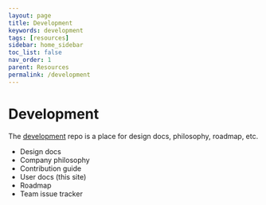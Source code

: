 ```yaml
---
layout: page
title: Development
keywords: development
tags: [resources]
sidebar: home_sidebar
toc_list: false
nav_order: 1
parent: Resources
permalink: /development
---
```


# Development

The [development](https://github.com/m3o/development) repo is a place for design docs, philosophy, roadmap, etc.

- Design docs
- Company philosophy
- Contribution guide
- User docs (this site)
- Roadmap
- Team issue tracker
